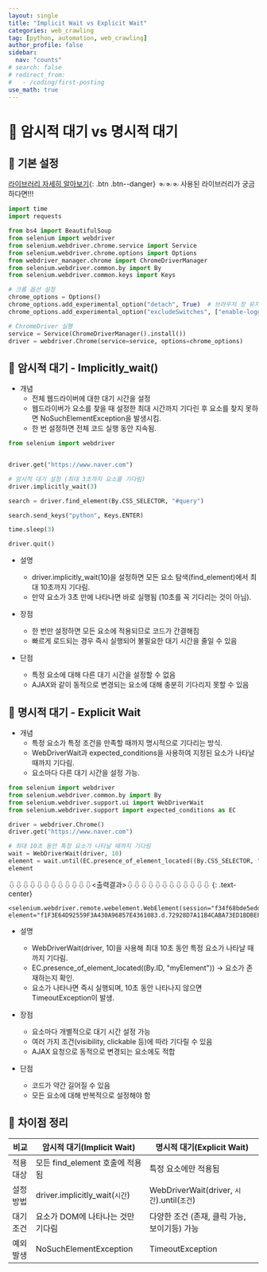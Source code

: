 ```yaml
---
layout: single
title: "Implicit Wait vs Explicit Wait"
categories: web_crawling
tag: [python, automation, web_crawling]
author_profile: false
sidebar:
  nav: "counts"
# search: false
# redirect_from:
#   - /coding/first-posting
use_math: true
---
```


# 👑 암시적 대기 vs 명시적 대기

## 🍑 기본 설정

[라이브러리 자세히 알아보기](https://scikit-learn.org/stable/){: .btn .btn--danger} ☜☜☜ 사용된 라이브러리가 궁금하다면!!!

```python
import time
import requests

from bs4 import BeautifulSoup
from selenium import webdriver
from selenium.webdriver.chrome.service import Service
from selenium.webdriver.chrome.options import Options
from webdriver_manager.chrome import ChromeDriverManager
from selenium.webdriver.common.by import By
from selenium.webdriver.common.keys import Keys

# 크롬 옵션 설정
chrome_options = Options()
chrome_options.add_experimental_option("detach", True)  # 브라우저 창 유지
chrome_options.add_experimental_option("excludeSwitches", ["enable-logging"])

# ChromeDriver 실행
service = Service(ChromeDriverManager().install())
driver = webdriver.Chrome(service=service, options=chrome_options)
```

## 🍑 암시적 대기 - Implicitly_wait()

- 개념
  - 전체 웹드라이버에 대한 대기 시간을 설정
  - 웹드라이버가 요소를 찾을 때 설정한 최대 시간까지 기다린 후 요소를 찾지 못하면 NoSuchElementException을 발생시킴.
  - 한 번 설정하면 전체 코드 실행 동안 지속됨.

```python
from selenium import webdriver


driver.get("https://www.naver.com")

# 암시적 대기 설정 (최대 3초까지 요소를 기다림)
driver.implicitly_wait(3)

search = driver.find_element(By.CSS_SELECTOR, "#query")

search.send_keys("python", Keys.ENTER)

time.sleep(3)

driver.quit()
```

- 설명

  - driver.implicitly_wait(10)을 설정하면 모든 요소 탐색(find_element)에서 최대 10초까지 기다림.
  - 만약 요소가 3초 만에 나타나면 바로 실행됨 (10초를 꼭 기다리는 것이 아님).

- 장점

  - 한 번만 설정하면 모든 요소에 적용되므로 코드가 간결해짐
  - 빠르게 로드되는 경우 즉시 실행되어 불필요한 대기 시간을 줄일 수 있음

- 단점

  - 특정 요소에 대해 다른 대기 시간을 설정할 수 없음
  - AJAX와 같이 동적으로 변경되는 요소에 대해 충분히 기다리지 못할 수 있음

## 🍑 명시적 대기 - Explicit Wait

- 개념
  - 특정 요소가 특정 조건을 만족할 때까지 명시적으로 기다리는 방식.
  - WebDriverWait과 expected_conditions을 사용하여 지정된 요소가 나타날 때까지 기다림.
  - 요소마다 다른 대기 시간을 설정 가능.

```python
from selenium import webdriver
from selenium.webdriver.common.by import By
from selenium.webdriver.support.ui import WebDriverWait
from selenium.webdriver.support import expected_conditions as EC

driver = webdriver.Chrome()
driver.get("https://www.naver.com")

# 최대 10초 동안 특정 요소가 나타날 때까지 기다림
wait = WebDriverWait(driver, 10)
element = wait.until(EC.presence_of_element_located((By.CSS_SELECTOR, "#query")))
element
```

⇩⇩⇩⇩⇩⇩⇩⇩⇩⇩⇩⇩<출력결과>⇩⇩⇩⇩⇩⇩⇩⇩⇩⇩⇩⇩
{: .text-center}

```plaintext
<selenium.webdriver.remote.webelement.WebElement(session="f34f68bde5edde6f3546297ab95c3dba", element="f1F3E64D92559F3A430A96857E4361083.d.72928D7A11B4CABA73ED1BDBEF1CE36F.e.6")>
```

- 설명

  - WebDriverWait(driver, 10)을 사용해 최대 10초 동안 특정 요소가 나타날 때까지 기다림.
  - EC.presence_of_element_located((By.ID, "myElement")) → 요소가 존재하는지 확인.
  - 요소가 나타나면 즉시 실행되며, 10초 동안 나타나지 않으면 TimeoutException이 발생.

- 장점

  - 요소마다 개별적으로 대기 시간 설정 가능
  - 여러 가지 조건(visibility, clickable 등)에 따라 기다릴 수 있음
  - AJAX 요청으로 동적으로 변경되는 요소에도 적합

- 단점

  - 코드가 약간 길어질 수 있음
  - 모든 요소에 대해 반복적으로 설정해야 함

## 🍑 차이점 정리

| 비교      | 암시적 대기(Implicit Wait)        | 명시적 대기(Explicit Wait)                   |
| --------- | --------------------------------- | -------------------------------------------- |
| 적용 대상 | 모든 find_element 호출에 적용됨   | 특정 요소에만 적용됨                         |
| 설정 방법 | driver.implicitly_wait(`시간`)    | WebDriverWait(driver, `시간`).until(`조건`)  |
| 대기 조건 | 요소가 DOM에 나타나는 것만 기다림 | 다양한 조건 (존재, 클릭 가능, 보이기등) 가능 |
| 예외 발생 | NoSuchElementException            | TimeoutException                             |
